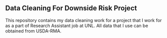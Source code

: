 ## Data Cleaning For Downside Risk Project

This repository contains my data cleaning work for a project that I work for
as a part of Research Assistant job at UNL. All data that I use can be obtained
from USDA-RMA.
